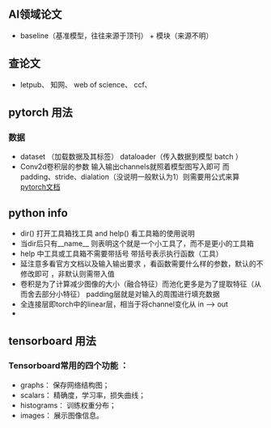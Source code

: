 ## AI领域论文 
- baseline（基准模型，往往来源于顶刊） + 模块（来源不明）    


## 查论文 
- letpub、 知网、 web of science、 ccf、 

## pytorch 用法 
### 数据 
- dataset （加载数据及其标签）  dataloader（传入数据到模型 batch ） 
- Conv2d卷积层的参数 输入输出channels就照着模型图写入即可 而padding、stride、dialation（没说明一般默认为1）则需要用公式来算  [pytorch文档](https://pytorch.org/docs/stable/generated/torch.nn.Conv2d.html#torch.nn.Conv2d)


## python info 
- dir() 打开工具箱找工具  and help() 看工具箱的使用说明 
- 当dir后只有__name__ 则表明这个就是一个小工具了，而不是更小的工具箱 
- help 中工具或工具箱不需要带括号 带括号表示执行函数（工具）  
- 延注意多看官方文档以及输入输出要求   ，看函数需要什么样的参数，默认的不修改即可 ，非默认则需带入值 
- 卷积是为了计算减少图像的大小（融合特征）而池化更多是为了提取特征（从而舍去部分小特征）  padding层就是对输入的周围进行填充数据
- 全连接层即torch中的linear层，相当于将channel变化从 in --> out  
- 
  
## tensorboard 用法
### Tensorboard常用的四个功能 ：
- graphs： 保存网络结构图；
- scalars： 精确度，学习率，损失曲线；
- histograms： 训练权重分布；
- images： 展示图像信息。 

